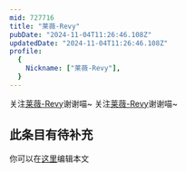 ```yaml
---
mid: 727716
title: "莱薇-Revy"
pubDate: "2024-11-04T11:26:46.108Z"
updatedDate: "2024-11-04T11:26:46.108Z"
profile:
  {
    Nickname: ["莱薇-Revy"],
  }
---
```


关注[莱薇-Revy](https://space.bilibili.com/727716)谢谢喵~ 关注[莱薇-Revy](https://space.bilibili.com/727716)谢谢喵~

## 此条目有待补充
你可以在[这里](https://github.com/Yuhanawa/VTuber.ICU-Content/edit/master/v/莱薇-Revy/index.md)编辑本文
